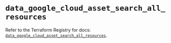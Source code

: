 # `data_google_cloud_asset_search_all_resources`

Refer to the Terraform Registry for docs: [`data_google_cloud_asset_search_all_resources`](https://registry.terraform.io/providers/hashicorp/google/5.37.0/docs/data-sources/cloud_asset_search_all_resources).
